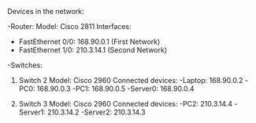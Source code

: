 Devices in the network:

-Router:
Model: Cisco 2811
Interfaces:
   - FastEthernet 0/0: 168.90.0.1 (First Network)
   - FastEthernet 1/0: 210.3.14.1 (Second Network)

-Switches:
1. Switch 2
Model: Cisco 2960
Connected devices:
    -Laptop: 168.90.0.2
    -PC0: 168.90.0.3
    -PC1: 168.90.0.5
    -Server0: 168.90.0.4

2. Switch 3
Model: Cisco 2960
Connected devices:
    -PC2: 210.3.14.4
    -Server1: 210.3.14.2
    -Server2: 210.3.14.3